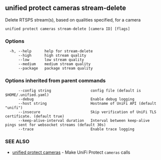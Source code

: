## unified protect cameras stream-delete

Delete RTSPS stream(s), based on qualities specified, for a camera

```
unified protect cameras stream-delete [camera ID] [flags]
```

### Options

```
  -h, --help      help for stream-delete
      --high      high stream quality
      --low       low stream quality
      --medium    medium stream quality
      --package   package stream quality
```

### Options inherited from parent commands

```
      --config string                  config file (default is $HOME/.unified.yaml)
      --debug                          Enable debug logging
      --host string                    Hostname of UniFi API (default "unifi")
      --insecure                       Skip verification of UniFi TLS certificate. (default true)
      --keep-alive-interval duration   Interval between keep-alive pings sent for websocket streams (default 30s)
      --trace                          Enable trace logging
```

### SEE ALSO

* [unified protect cameras](unified_protect_cameras.md)	 - Make UniFi Protect `cameras` calls

